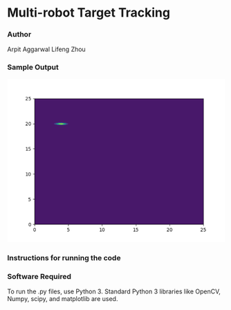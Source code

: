 # Multi-robot Target Tracking


### Author
Arpit Aggarwal
Lifeng Zhou


### Sample Output
![Screenshot](outputs/sample.png)


### Instructions for running the code


### Software Required
To run the .py files, use Python 3. Standard Python 3 libraries like OpenCV, Numpy, scipy, and matplotlib are used.
